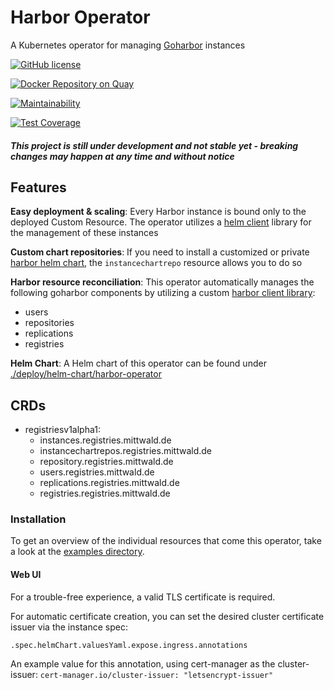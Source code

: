 # Harbor Operator

A Kubernetes operator for managing [Goharbor](https://github.com/goharbor/harbor) instances

[![GitHub license](https://img.shields.io/github/license/mittwald/harbor-operator.svg)](https://github.com/mittwald/harbor-operator/blob/master/LICENSE)

[![Docker Repository on Quay](https://quay.io/repository/mittwald/harbor-operator/status "Docker Repository on Quay")](https://quay.io/repository/mittwald/harbor-operator)

[![Maintainability](https://api.codeclimate.com/v1/badges/6208714b76fca48ea633/maintainability)](https://codeclimate.com/github/mittwald/harbor-operator/maintainability)

[![Test Coverage](https://api.codeclimate.com/v1/badges/6208714b76fca48ea633/test_coverage)](https://codeclimate.com/github/mittwald/harbor-operator/test_coverage)

##### This project is still under development and not stable yet - breaking changes may happen at any time and without notice
## Features

**Easy deployment & scaling**: Every Harbor instance is bound only to the deployed Custom Resource.
The operator utilizes a [helm client](https://github.com/mittwald/go-helm-client) library for the management of these instances

**Custom chart repositories**: If you need to install a customized or private [harbor helm chart](https://github.com/goharbor/harbor-helm), the `instancechartrepo` resource allows you to do so

**Harbor resource reconciliation**: This operator automatically manages the following goharbor components by utilizing a custom [harbor client library](https://github.com/mittwald/goharbor-client):

- users
- repositories
- replications
- registries

**Helm Chart**: A Helm chart of this operator can be found under [./deploy/helm-chart/harbor-operator](./deploy/helm-chart/harbor-operator)

## CRDs
- registriesv1alpha1:
    - instances.registries.mittwald.de
    - instancechartrepos.registries.mittwald.de
    - repository.registries.mittwald.de
    - users.registries.mittwald.de
    - replications.registries.mittwald.de
    - registries.registries.mittwald.de
    
### Installation
To get an overview of the individual resources that come this operator, take a look at the [examples directory](./examples).
 
#### Web UI
For a trouble-free experience, a valid TLS certificate is required.

For automatic certificate creation, you can set the desired cluster certificate issuer via the instance spec:
 
`.spec.helmChart.valuesYaml.expose.ingress.annotations`

An example value for this annotation, using cert-manager as the cluster-issuer: `cert-manager.io/cluster-issuer: "letsencrypt-issuer"`